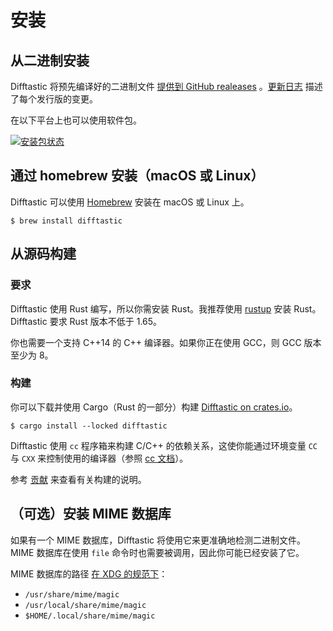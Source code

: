 # 安装

## 从二进制安装

Difftastic 将预先编译好的二进制文件 [提供到 GitHub realeases](https://github.com/Wilfred/difftastic/releases) 。[更新日志](https://github.com/Wilfred/difftastic/blob/master/CHANGELOG.md) 描述了每个发行版的变更。

在以下平台上也可以使用软件包。

[![安装包状态](https://repology.org/badge/vertical-allrepos/difftastic.svg)](https://repology.org/project/difftastic/versions)


## 通过 homebrew 安装（macOS 或 Linux）

Difftastic 可以使用 [Homebrew](https://formulae.brew.sh/formula/difftastic) 安装在 macOS 或 Linux 上。


```
$ brew install difftastic
```

## 从源码构建

### 要求

Difftastic 使用 Rust 编写，所以你需安装 Rust。我推荐使用 [rustup](https://rustup.rs/) 安装 Rust。Difftastic 要求 Rust 版本不低于 1.65。

你也需要一个支持 C++14 的 C++ 编译器。如果你正在使用 GCC，则 GCC 版本至少为 8。

### 构建

你可以下载并使用 Cargo（Rust 的一部分）构建 [Difftastic on
crates.io](https://crates.io/crates/difftastic)。

```
$ cargo install --locked difftastic
```

Difftastic 使用 `cc` 程序箱来构建 C/C++ 的依赖关系，这使你能通过环境变量 `CC` 与 `CXX` 来控制使用的编译器（参照 [cc
文档](https://github.com/alexcrichton/cc-rs#external-configuration-via-environment-variables)）。

参考 [贡献](./contributing.md) 来查看有关构建的说明。

## （可选）安装 MIME 数据库

如果有一个 MIME 数据库，Difftastic 将使用它来更准确地检测二进制文件。MIME 数据库在使用 `file` 命令时也需要被调用，因此你可能已经安装了它。

MIME 数据库的路径 [在 XDG 的规范下](https://specifications.freedesktop.org/shared-mime-info-spec/0.11/ar01s03.html)：

* `/usr/share/mime/magic`
* `/usr/local/share/mime/magic`
* `$HOME/.local/share/mime/magic`
